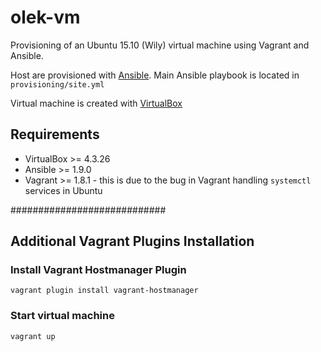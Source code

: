 # olek-vm
Provisioning of an Ubuntu 15.10 (Wily) virtual machine using Vagrant and Ansible.

Host are provisioned with [Ansible](http://docs.ansible.com). Main Ansible playbook is located in `provisioning/site.yml`

Virtual machine is created with [VirtualBox](https://www.virtualbox.org/)

## Requirements ##
* VirtualBox >= 4.3.26
* Ansible >= 1.9.0
* Vagrant >= 1.8.1 - this is due to the bug in Vagrant handling `systemctl` services in Ubuntu

############################
## Additional Vagrant Plugins Installation

### Install Vagrant Hostmanager Plugin
`vagrant plugin install vagrant-hostmanager`

### Start virtual machine
`vagrant up`
